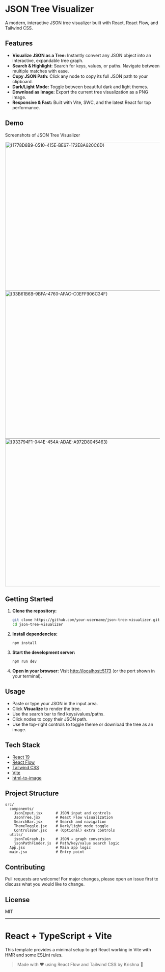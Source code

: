 # JSON Tree Visualizer

A modern, interactive JSON tree visualizer built with React, React Flow, and Tailwind CSS.

## Features

- **Visualize JSON as a Tree:** Instantly convert any JSON object into an interactive, expandable tree graph.
- **Search & Highlight:** Search for keys, values, or paths. Navigate between multiple matches with ease.
- **Copy JSON Path:** Click any node to copy its full JSON path to your clipboard.
- **Dark/Light Mode:** Toggle between beautiful dark and light themes.
- **Download as Image:** Export the current tree visualization as a PNG image.
- **Responsive & Fast:** Built with Vite, SWC, and the latest React for top performance.

## Demo

Screenshots of JSON Tree Visualizer

<img width="955" height="483" alt="{1778D8B9-0510-415E-BE67-172E8A620C6D}" src="https://github.com/user-attachments/assets/2ae62f5a-d413-45bc-a57d-0d9fed48a5ad" />

<img width="950" height="481" alt="{33B61B6B-9BFA-4760-AFAC-C0EFF906C34F}" src="https://github.com/user-attachments/assets/3c4bce5d-148d-4f9f-a3a9-99693000f744" />

<img width="953" height="480" alt="{933794F1-044E-454A-ADAE-A972D8045463}" src="https://github.com/user-attachments/assets/0ee0da77-0a9a-4780-947c-569d1bd6bc70" />



## Getting Started

1. **Clone the repository:**
   ```sh
   git clone https://github.com/your-username/json-tree-visualizer.git
   cd json-tree-visualizer
   ```
2. **Install dependencies:**
   ```sh
   npm install
   ```
3. **Start the development server:**
   ```sh
   npm run dev
   ```
4. **Open in your browser:**
   Visit [http://localhost:5173](http://localhost:5173) (or the port shown in your terminal).

## Usage

- Paste or type your JSON in the input area.
- Click **Visualize** to render the tree.
- Use the search bar to find keys/values/paths.
- Click nodes to copy their JSON path.
- Use the top-right controls to toggle theme or download the tree as an image.

## Tech Stack

- [React 19](https://react.dev/)
- [React Flow](https://reactflow.dev/)
- [Tailwind CSS](https://tailwindcss.com/)
- [Vite](https://vitejs.dev/)
- [html-to-image](https://github.com/bubkoo/html-to-image)

## Project Structure

```
src/
  components/
    JsonInput.jsx      # JSON input and controls
    JsonTree.jsx       # React Flow visualization
    SearchBar.jsx      # Search and navigation
    ThemeToggle.jsx    # Dark/light mode toggle
    ControlsBar.jsx    # (Optional) extra controls
  utils/
    jsonToGraph.js     # JSON → graph conversion
    jsonPathFinder.js  # Path/key/value search logic
  App.jsx              # Main app logic
  main.jsx             # Entry point
```

## Contributing

Pull requests are welcome! For major changes, please open an issue first to discuss what you would like to change.

## License

MIT

---

# React + TypeScript + Vite

This template provides a minimal setup to get React working in Vite with HMR and some ESLint rules.

> Made with ❤️ using React Flow and Tailwind CSS by Krishna 🦚
